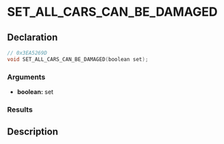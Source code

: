 # SET_ALL_CARS_CAN_BE_DAMAGED

## Declaration
```cpp
// 0x3EA5269D
void SET_ALL_CARS_CAN_BE_DAMAGED(boolean set);
```

### Arguments
- **boolean:** set

### Results

## Description
